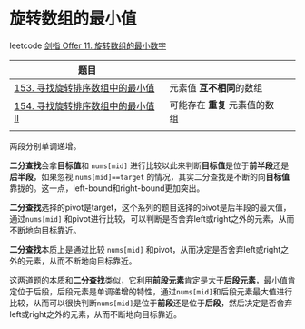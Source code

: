 # 旋转数组的最小值

leetcode [剑指 Offer 11. 旋转数组的最小数字](https://leetcode.cn/problems/xuan-zhuan-shu-zu-de-zui-xiao-shu-zi-lcof/)

| 题目                                                         |                                |      |
| ------------------------------------------------------------ | ------------------------------ | ---- |
| [153. 寻找旋转排序数组中的最小值](https://leetcode.cn/problems/find-minimum-in-rotated-sorted-array/) | 元素值 **互不相同**的数组      |      |
| [154. 寻找旋转排序数组中的最小值 II](https://leetcode.cn/problems/find-minimum-in-rotated-sorted-array-ii/) | 可能存在 **重复** 元素值的数组 |      |
|                                                              |                                |      |

两段分别单调递增。

**二分查找**会拿**目标值**和 `nums[mid]` 进行比较以此来判断**目标值**是位于**前半段**还是**后半段**，如果忽视 `nums[mid]==target` 的情况，其实二分查找是不断的向**目标值**靠拢的。这一点，left-bound和right-bound更加突出。

**二分查找**选择的pivot是target，这个系列的题目选择的pivot是后半段的最大值，通过`nums[mid]` 和pivot进行比较，可以判断是否舍弃left或right之外的元素，从而不断地向目标靠近。

**二分查找**本质上是通过比较 `nums[mid]` 和pivot，从而决定是否舍弃left或right之外的元素，从而不断地向目标靠近。

这两道题的本质和**二分查找**类似，它利用**前段元素**肯定是大于**后段元素**，最小值肯定位于后段，后段元素是单调递增的特性，通过`nums[mid]`和后段元素最大值进行比较，从而可以很快判断`nums[mid]`是位于**前段**还是位于**后段**，然后决定是否舍弃left或right之外的元素，从而不断地向目标靠近。

